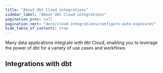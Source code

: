 ```yaml
---
title: "About dbt Cloud integrations"
sidebar_label: "About dbt Cloud integrations"
pagination_prev: null
pagination_next: "docs/cloud-integrations/configure-auto-exposures"
hide_table_of_contents: true
---
```


Many data applications integrate with dbt Cloud, enabling you to leverage the power of dbt for a variety of use cases and workflows.

## Integrations with dbt

<div className="grid--3-col">

<Card
    title="Configure auto-exposures (preview)"
    body="Import and auto-generate exposures from dashboards to understand how models are used in downstream tools for a richer downstream lineage."
    link="/docs/cloud-integrations/configure-auto-exposures"
    icon="dbt-bit"/>

<Card
    title="dbt Snowflake Native App (preview)"
    link="/docs/cloud-integrations/snowflake-native-app"
    body="Learn about the dbt Snowflake Native App and how you can access key dbt Cloud features within the Snowflake platform."
    icon="snowflake"/>

<Card
    title="dbt Semantic layer integrations"
    body="Review a wide range of partners you can integrate and query with the dbt Semantic Layer."
    link="/docs/cloud-integrations/avail-sl-integrations"
    icon="dbt-bit"/>

</div>
